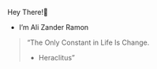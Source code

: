 Hey There!👋

- I’m Ali Zander Ramon
 
> “The Only Constant in Life Is Change.
> - Heraclitus”


<!---
Galaxiplan/Galaxiplan is a ✨ special ✨ repository because its `README.md` (this file) appears on your GitHub profile.
You can click the Preview link to take a look at your changes.
--->
